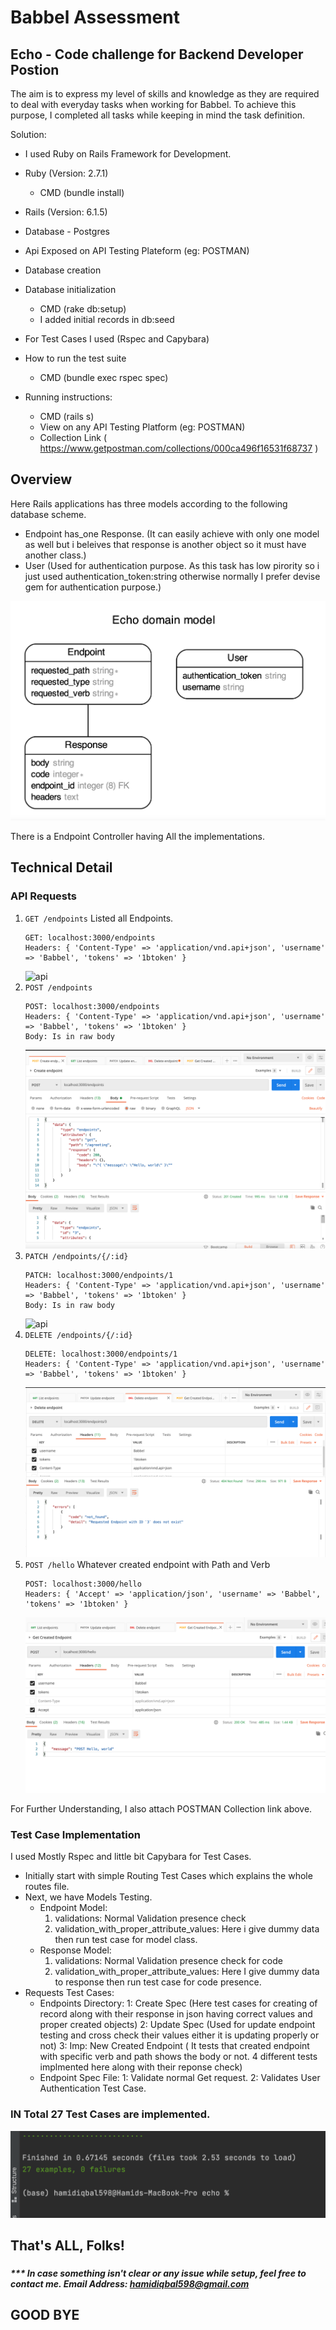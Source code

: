 # Babbel Assessment
## Echo - Code challenge for Backend Developer Postion


The aim is to express my level of skills and knowledge as they are required to deal with everyday tasks when working for Babbel.
To achieve this purpose, I completed all tasks while keeping in mind the task definition.

Solution:
* I used Ruby on Rails Framework for Development.
* Ruby (Version: 2.7.1)
    * CMD (bundle install)
* Rails (Version: 6.1.5)
* Database - Postgres
* Api Exposed on API Testing Plateform (eg: POSTMAN)
* Database creation
* Database initialization
    * CMD (rake db:setup)
    * I added initial records in db:seed

* For Test Cases I used (Rspec and Capybara)
* How to run the test suite
    * CMD (bundle exec rspec spec)

* Running instructions:
    * CMD (rails s)
    * View on any API Testing Platform (eg: POSTMAN)
    * Collection Link ( https://www.getpostman.com/collections/000ca496f16531f68737 )

## Overview

Here Rails applications has three models according to the following database scheme.
* Endpoint has_one Response. (It can easily achieve with only one model as well but i beleives that response is another object so it must have another class.)
* User (Used for authentication purpose. As this task has low pirority so i just used authentication_token:string otherwise normally I prefer devise gem for authentication purpose.)

![erd](public/ERD.png)

There is a Endpoint Controller having All the implementations.
## Technical Detail
### API Requests

1. `GET /endpoints` Listed all Endpoints.
   ```
   GET: localhost:3000/endpoints
   Headers: { 'Content-Type' => 'application/vnd.api+json', 'username' => 'Babbel', 'tokens' => '1btoken' }
    ```
   ![api](public/list_endpoints.png)
2. `POST /endpoints`
   ```
   POST: localhost:3000/endpoints
   Headers: { 'Content-Type' => 'application/vnd.api+json', 'username' => 'Babbel', 'tokens' => '1btoken' }
   Body: Is in raw body
    ```
   ![api](public/create_endpoint.png)
3. `PATCH /endpoints/{/:id}`
   ```
   PATCH: localhost:3000/endpoints/1
   Headers: { 'Content-Type' => 'application/vnd.api+json', 'username' => 'Babbel', 'tokens' => '1btoken' }
   Body: Is in raw body
    ```
   ![api](public/update_endpoint.png)
4. `DELETE /endpoints/{/:id}`
   ```
   DELETE: localhost:3000/endpoints/1
   Headers: { 'Content-Type' => 'application/vnd.api+json', 'username' => 'Babbel', 'tokens' => '1btoken' }
    ```
   ![api](public/delete_endpoint.png)
5. `POST /hello` Whatever created endpoint with Path and Verb
    ```
   POST: localhost:3000/hello
   Headers: { 'Accept' => 'application/json', 'username' => 'Babbel', 'tokens' => '1btoken' }
    ```
   ![api](public/newly_created_endpoint.png)

For Further Understanding, I also attach POSTMAN Collection link above.

### Test Case Implementation

I used Mostly Rspec and little bit Capybara for Test Cases.

* Initially start with simple Routing Test Cases which explains the whole routes file.
* Next, we have Models Testing.
    * Endpoint Model:
        1. validations: Normal Validation presence check
        2. validation_with_proper_attribute_values: Here i give dummy data then run test case for model class.
    * Response Model:
      1. validations: Normal Validation presence check for code
      2. validation_with_proper_attribute_values: Here I give dummy data to response then run test case for code presence.
* Requests Test Cases:
    * Endpoints Directory:
        1: Create Spec (Here test cases for creating of record along with their response in json having correct values and proper created objects)
        2: Update Spec (Used for update endpoint testing and cross check their values either it is updating properly or not)
        3: Imp: New Created Endpoint ( It tests that created endpoint with specific verb and path shows the body or not. 4 different tests implmented here along with their reponse check)
    * Endpoint Spec File:
        1: Validate normal Get request.
        2: Validates User Authentication Test Case.
      
### IN Total 27 Test Cases are implemented.

![test_cases](public/test_cases.png)

## That's ALL, Folks!

###

##### *** In case something isn't clear or any issue while setup, feel free to contact me. Email Address: hamidiqbal598@gmail.com

## GOOD BYE

